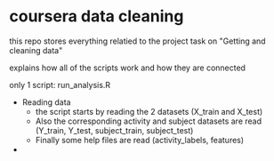 coursera data cleaning
====================

this repo stores everything relatied to the project task on "Getting and cleaning data"

explains how all of the scripts work and how they are connected

only 1 script: run_analysis.R

* Reading data
  - the script starts by reading the 2 datasets (X_train and X_test)
  - Also the corresponding activity and subject datasets are read (Y_train, Y_test, subject_train, subject_test)
  - Finally some help files are read (activity_labels, features)
* 
